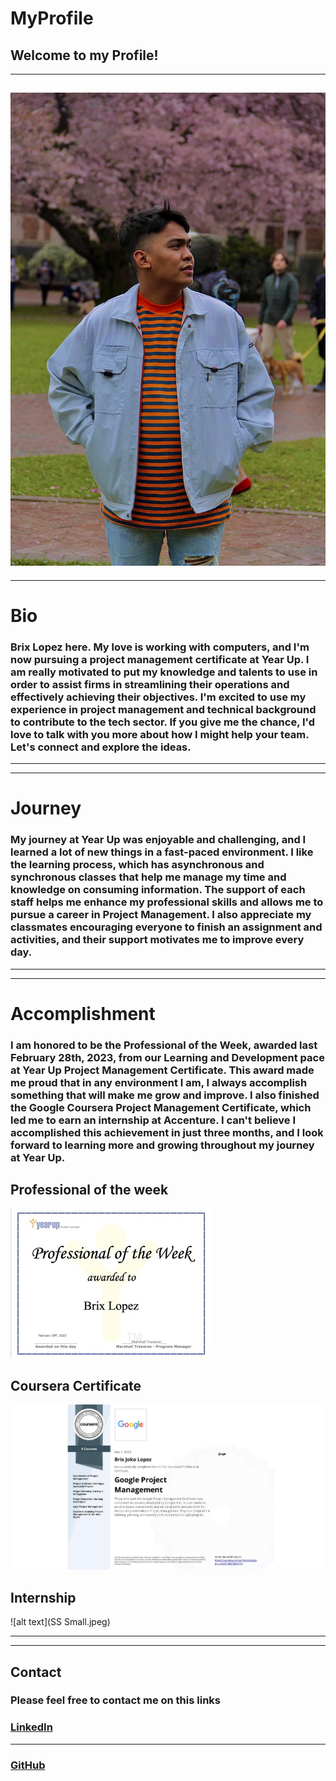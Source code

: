 # MyProfile

## Welcome to my Profile!
---
![Alt](IMG_0015.jpeg)
---
---
# Bio
### Brix Lopez here. My love is working with computers, and I'm now pursuing a project management certificate at Year Up. I am really motivated to put my knowledge and talents to use in order to assist firms in streamlining their operations and effectively achieving their objectives. I'm excited to use my experience in project management and technical background to contribute to the tech sector. If you give me the chance, I'd love to talk with you more about how I might help your team. Let's connect and explore the ideas.
---
---
# Journey
### My journey at Year Up was enjoyable and challenging, and I learned a lot of new things in a fast-paced environment. I like the learning process, which has asynchronous and synchronous classes that help me manage my time and knowledge on consuming information. The support of each staff helps me enhance my professional skills and allows me to pursue a career in Project Management. I also appreciate my classmates encouraging everyone to finish an assignment and activities, and their support motivates me to improve every day. 
---
---
# Accomplishment
### I am honored to be the Professional of the Week, awarded last February 28th, 2023, from our Learning and Development pace at Year Up Project Management Certificate. This award made me proud that in any environment I am, I always accomplish something that will make me grow and improve. I also finished the Google Coursera Project Management Certificate, which led me to earn an internship at Accenture. I can't believe I accomplished this achievement in just three months, and I look forward to learning more and growing throughout my journey at Year Up.
## Professional of the week
![alt text](sss.jpeg)
## Coursera Certificate
![alt text](CERTIFICATE_LANDING_PAGE~GX7MDZMKH7Y3.jpeg)
## Internship
![alt text](SS Small.jpeg)

---
---
## Contact 
### Please feel free to contact me on this links
### [LinkedIn](https://www.linkedin.com/in/brixlopez/)
---
### [GitHub](https://github.com/BrixLopez)



